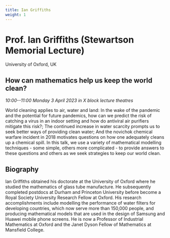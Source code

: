 ```yaml
---
title: Ian Griffiths
weight: 1
---
```


# Prof. Ian Griffiths (Stewartson Memorial Lecture)

University of Oxford, UK

## How can mathematics help us keep the world clean?

*10:00--11:00 Monday 3 April 2023 in X block lecture theatres*

World cleaning applies to air, water and land: In the wake of the pandemic and the potential for future pandemics, how can we predict the risk of catching a virus in an indoor setting and how do antiviral air purifiers mitigate this risk?; The continued increase in water scarcity prompts us to seek better ways of providing clean water; And the novichok chemical warfare incident in 2018 motivates questions on how one adequately cleans up a chemical spill. In this talk, we use a variety of mathematical modelling techniques - some simple, others more complicated - to provide answers to these questions and others as we seek strategies to keep our world clean.

## Biography

Ian Griffiths obtained his doctorate at the University of Oxford where he studied the mathematics of glass tube manufacture. He subsequently completed postdocs at Durham and Princeton University before become a Royal Society University Research Fellow at Oxford. His research accomplishments include modelling the performance of water filters for developing countries, which now serve more than 150,000 people, and producing mathematical models that are used in the design of Samsung and Huawei mobile phone screens. He is now a Professor of Industrial Mathematics at Oxford and the Janet Dyson Fellow of Mathematics at Mansfield College.
